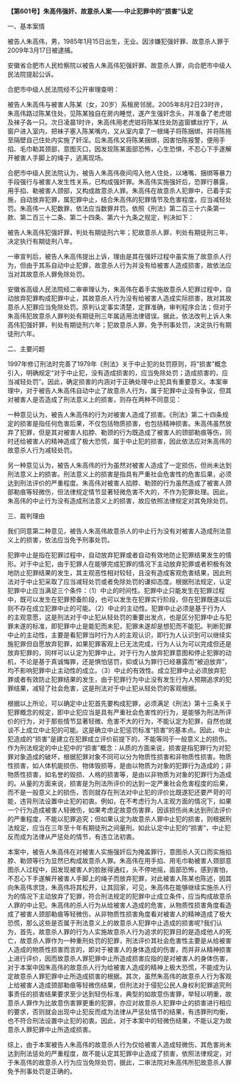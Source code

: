 **【第601号】朱高伟强奸、故意杀人案——中止犯罪中的“损害”认定**

一、基本案情

被告人朱高伟，男，1985年1月15日出生，无业。因涉嫌犯强奸罪、故意杀人罪于2009年3月17日被逮捕。

安徽省合肥市人民检察院以被告人朱高伟犯强奸罪、故意杀人罪，向合肥市中级人民法院提起公诉。

合肥市中级人民法院经不公开审理查明：

被告人朱高伟与被害人陈某（女，20岁）系租房邻居。2005年8月2日23时许，朱高伟路过陈某住处，见陈某独自在房内睡觉，遂产生强奸念头，并准备了老虎钳及袜子各一只。次日凌晨1时许，朱高伟用老虎钳将陈某住处防盗窗螺丝拧下，从窗户进入室内，把袜子塞入陈某嘴内，又从室内拿了一根绳子将陈捆绑，并将陈拖至隔壁自己住处内实施了奸淫。后朱高伟又将陈某捆绑，因害怕陈报警，便用手掐、毛巾勒其颈部，意图灭口，因发现陈某面部恐怖，心生恐惧，不忍心下手遂解开被害人手脚上的绳子，逃离现场。

合肥市中级人民法院认为，被告人朱高伟夜间闯入他人住处，以堵嘴、捆绑等暴力手段强行与被害人发生性关系，已构成强奸罪。朱高伟实施强奸后，恐罪行暴露，用手掐、勒被害人颈部，又构成故意杀人罪。朱高伟在故意杀人犯罪中，已着手实施，自动放弃犯罪，属犯罪中止，结合朱高伟的犯罪情节及危害程度，应当减轻处罚。朱高伟一人犯数罪，依法应当数罪并罚。依照《刑法》第二百三十六条第一款、第二百三十二条、第二十四条、第六十九条之规定，判决如下：

被告人朱高伟犯强奸罪，判处有期徒刑六年；犯故意杀人罪，判处有期徒刑三年，决定执行有期徒刑八年。

一审宣判后，被告人朱高伟提出上诉，理由是其在强奸过程中虽实施了故意杀人行为，但由于其系自动中止犯罪，故意杀人行为并没有给被害人造成损害，故依法应当对其故意杀人罪免除处罚。

安徽省高级人民法院经二审审理认为，朱高伟在着手实施故意杀人犯罪过程中，自动放弃犯罪构成犯罪中止，其故意杀人行为没有给被害人造成实际损害，故对其故意杀人犯罪应当免除处罚。原判认定事实清楚，定罪准确，审判程序合法；但对于朱高伟犯故意杀人罪判处有期徒刑三年属适用法律错误。据此，依法改判上诉人朱高伟犯强奸罪，判处有期徒刑六年；犯故意杀人罪，免予刑事处罚，决定执行有期徒刑六年。

二、主要问题

1997年修订刑法时完善了1979年《刑法》关于中止犯的处罚原则，将“损害”概念引入，明确规定“对于中止犯，没有造成损害的，应当免除处罚；造成损害的，应当减轻处罚”。因此，确定损害的内涵对于正确处理中止犯具有重要意义。本案审理中，对于被告人朱高伟自动中止了故意杀人行为，属于犯罪中止没有争议，但其对被害人是否造成了刑法意义上的损害，则存在两种不同意见：

一种意见认为，被告人朱高伟的行为对被害人造成了损害。《刑法》第二十四条规定的损害是指任何危害后果，不仅包括物质损害，也包括精神损害。朱高伟虽然放弃了犯罪，但是其对被害人掐脖、勒颈的行为既造成了被害人的颈部勒痕等伤，同时还给被害人的精神造成了极大恐慌，属于中止犯的损害，因此依法应对朱高伟的故意杀人行为减轻处罚。

另一种意见认为，被告人朱高伟的行为虽然对被害人造成了一定损伤，但尚未达到刑法意义上的损害。刑法意义上的损害是指具有严重社会危害性的危害后果，必须达到刑法评价的严重程度。朱高伟对被害人掐脖、勒颈的行为虽然造成了被害人颈部勒痕等轻微伤，但法律规定情节显著轻微危害不大的，不作为犯罪处理。因此，朱高伟的中止行为没有造成刑法意义上的损害，故应依照法律规定对其免除处罚。

三、裁判理由

我们同意第二种意见，被告人朱高伟故意杀人的中止行为没有对被害人造成刑法意义上的损害，依法应当免予刑事处罚。

犯罪中止是指在犯罪过程中，自动放弃犯罪或者自动有效地防止犯罪结果发生的情形。对于中止犯，由于犯罪人在能够完成犯罪的情况下主动放弃犯罪或者积极有效地防止犯罪结果的发生，其主观恶性相对较轻，且没有造成客观危害结果，因此刑法对于中止犯采取了应当减轻处罚或者免除处罚的谦抑态度。根据刑法规定，认定犯罪中止应当满足三个条件：（1）中止的时间性。犯罪中止只能发生在犯罪过程中，既可以发生在犯罪预备阶段，也可以发生在犯罪实行阶段，但在犯罪既遂以后则不存在成立犯罪中止的可能。（2）中止的主动性。犯罪中止必须是基于行为人的主观意愿，这是刑法对于中止犯从轻处罚的重要出发点，也是区分犯罪中止与犯罪未遂的标准，即犯罪中止是能犯而未犯，犯罪未遂却是想犯而不能犯。判断犯罪中止的主动性，主要是看犯罪当时行为人的主观认识，即行为人认识到可以继续实施犯罪但自愿放弃犯罪，如果犯罪客观上已无法完成，行为人认为可以完成但还是放弃犯罪的，同样可以认定为犯罪中止。对于行为人放弃犯罪意图和停止犯罪的动机，不论是基于真诚悔罪，还是惧怕惩罚，抑或认为罪行已经暴露而“被迫放弃”，均不影响犯罪中止主动性的成立。（3）中止的有效性。成立犯罪中止必须放弃犯罪或者有效防止犯罪结果的发生，由于犯罪行为中止没有发生行为人预期追求的犯罪结果，减轻了社会危害，这是刑法对于中止犯从轻处罚的客观根据。

根据以上所论，可以确定中止犯首先要构成犯罪，必须满足《刑法》第十三条关于犯罪概念的规定，即中止犯应当是具有严重社会危害性的行为，是能够为刑法所评价的行为，对于那些情节显著轻微、危害不大的行为，不能认定为犯罪，自然也就谈不上成立中止犯的可能。这是确立中止犯惩罚标准“损害”的基本点。因此，中止犯造成的“损害”是建立在犯罪成立评价前提下的，不能等同于一般意义上的损伤。作为刑法规定的中止犯中的“损害”概念：从质的方面来说，损害是指犯罪行为对犯罪对象造成的破坏，根据犯罪对象不同可以分为物质性损害和非物质性损害。物质性损害，如人体机能损伤、物体毁损等，是由以物质为对象的犯罪行为造成的；非物质性损害，如名誉的毁损、人格的损害等，是由以非物质为对象的犯罪行为造成的。从量的方面来说，损害是为刑法所评价的达到一定严重社会危害程度的后果，而不是一般意义上的损伤，否则就存在刑法对中止犯的评价比既遂犯还要严苛的可能，违背刑法设置中止犯的初衷。例如，在不考虑行为人主观方面的情况下，如果一个行为造成被害人轻微伤，如果考虑定故意伤害罪，因该损伤尚未达到刑法评价的严重程度，不能以犯罪追究；但如果认定为故意杀人罪中止犯的损害，则根据刑法规定，应当在三年至十年有期徒刑之间量刑。如此认定中止犯的“损害”，中止犯反而成为法律从严惩处的情节，有违立法初衷。

本案中，被告人朱高伟在对被害人实施强奸后为掩盖罪行，意图杀人灭口而实施掐脖、勒颈等行为显然已构成故意杀人罪。朱高伟在用手掐、用毛巾勒被害人颈部意图杀人过程中，因发现被害人的脸胀得通红，头不停地摇，面部恐怖，感到害怕，不忍心下手遂解开被害人手脚上的绳子而放弃犯罪，对此被害人陈某也陈述，因其向朱高伟求饶，朱高伟将其松开，让其回家，可见，朱高伟在能够继续实施杀人行为的情况下主动放弃了犯罪，符合刑法规定的犯罪中止成立条件，应当构成故意杀人罪的中止犯。朱高伟的杀人行为从给被害人造成的危害，从物质性损害角度看造成了被害人颈部勒痕等轻微伤，从非物质性损害角度看对被害人的精神造成了极大恐慌，那么这些是否属于刑法意义上的故意杀人犯罪中止造成的损害呢?我们认为，首先，故意杀人罪的行为人实施故意杀人行为追求的犯罪目的是造成他人的死亡，故意杀人罪作为一种重刑处罚的犯罪，刑法评价其社会危害性主要是从给被害人造成的物质性损害而言的，即对于被害人的身体造成的伤害，而并非从精神损害上进行评价，因而故意杀人罪犯罪中止所造成损害应指的是对被害人的身体伤害，对于本案中因朱高伟的故意杀人行为给被害人造成的精神上极大恐慌，不能成为认定故意杀人罪犯罪中止所造成损害的根据。其次，虽然朱高伟的故意杀人行为客观上给被害人造成颈部勒痕等轻微伤结果，但刑法对于侵犯公民人身权利犯罪追究刑事责任的损害结果要求至少达到轻伤标准，典型的如故意伤害罪，举轻以明重，故意杀人罪作为比故意伤害罪更重的犯罪，亦应对故意杀人犯罪中止的损害进行相应的要求，否则就会出现中止犯反而成为法律从严惩处情节的结果，有违罪刑均衡，也不符合刑法设置中止犯的初衷。因此，对于本案中的轻微伤结果，不能认定为故意杀人罪犯罪中止所造成损害。

综上，由于本案被告人朱高伟的故意杀人行为仅给被害人造成轻微伤，其危害尚未达到刑法惩处的严重程度，故不能认定其犯罪中止造成了损害，依照法律规定，对于朱高伟的故意杀人行为应当免除处罚，据此，二审法院对朱高伟所犯故意杀人罪免予刑事处罚是正确的。